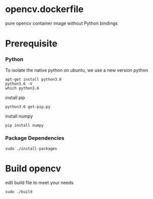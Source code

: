 # opencv.dockerfile
pure opencv container image without Python bindings


# Prerequisite

### Python

To isolate the native python on ubuntu, we use a new version python

```
apt-get install python3.6
python3.6 -V
which python3.6
```

install pip
```
python3.6 get-pip.py
```

install numpy
```
pip install numpy
```

### Package Dependencies

```
sudo ./install-packages
```

# Build opencv

edit build file to meet your needs

```
sudo ./build
```
